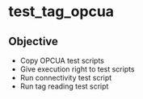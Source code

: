 # test_tag_opcua

## Objective

- Copy OPCUA test scripts
- Give execution right to test scripts
- Run connectivity test script
- Run tag reading test script
